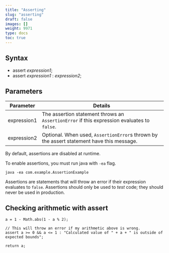 ```yaml
---
title: "Asserting"
slug: "asserting"
draft: false
images: []
weight: 9971
type: docs
toc: true
---
```


## Syntax
 - assert _expression1_;
 - assert _expression1_ : _expression2_;

## Parameters
| Parameter | Details |
| --------- | ------- |
| expression1 | The assertion statement throws an `AssertionError` if this expression evaluates to `false`. |
| expression2 | Optional. When used, `AssertionError`s thrown by the assert statement have this message. |

By default, assertions are disabled at runtime.

To enable assertions, you must run java with `-ea` flag.

    java -ea com.example.AssertionExample

Assertions are statements that will throw an error if their expression evaluates to `false`. Assertions should only be used to _test_ code; they should never be used in production.

## Checking arithmetic with assert
    a = 1 - Math.abs(1 - a % 2);
    
    // This will throw an error if my arithmetic above is wrong.
    assert a >= 0 && a <= 1 : "Calculated value of " + a + " is outside of expected bounds";
    
    return a;

